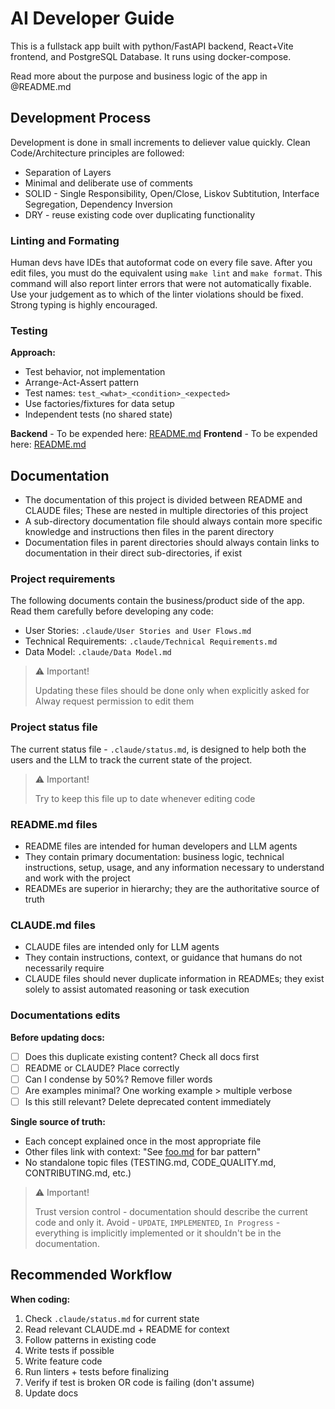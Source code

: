 # AI Developer Guide
This is a fullstack app built with python/FastAPI backend, React+Vite frontend, and PostgreSQL Database.
It runs using docker-compose.

Read more about the purpose and business logic of the app in @README.md

## Development Process
Development is done in small increments to deliever value quickly.
Clean Code/Architecture principles are followed:
- Separation of Layers
- Minimal and deliberate use of comments
- SOLID - Single Responsibility, Open/Close, Liskov Subtitution, Interface Segregation, Dependency Inversion
- DRY - reuse existing code over duplicating functionality

### Linting and Formating
Human devs have IDEs that autoformat code on every file save. After you edit files, you must do the equivalent using `make lint` and `make format`.
This command will also report linter errors that were not automatically fixable. Use your judgement as to which of the linter violations should be fixed.
Strong typing is highly encouraged.

### Testing
**Approach:**
- Test behavior, not implementation
- Arrange-Act-Assert pattern
- Test names: `test_<what>_<condition>_<expected>`
- Use factories/fixtures for data setup
- Independent tests (no shared state)

**Backend** - To be expended here: [README.md](/backend/tests/README.md)
**Frontend** - To be expended here: [README.md](/frontend/tests/README.md)

## Documentation
- The documentation of this project is divided between README and CLAUDE files; These are nested in multiple directories of this project
- A sub-directory documentation file should always contain more specific knowledge and instructions then files in the parent directory
- Documentation files in parent directories should always contain links to documentation in their direct sub-directories, if exist

### Project requirements
The following documents contain the business/product side of the app.
Read them carefully before developing any code:
- User Stories: `.claude/User Stories and User Flows.md`
- Technical Requirements: `.claude/Technical Requirements.md`
- Data Model: `.claude/Data Model.md`

> ⚠️ Important!
>
> Updating these files should be done only when explicitly asked for
> Alway request permission to edit them

### Project status file
The current status file - `.claude/status.md`, is designed to help both the users and the LLM to track the current state of the project.

> ⚠️ Important!
>
> Try to keep this file up to date whenever editing code

### README.md files
- README files are intended for human developers and LLM agents
- They contain primary documentation: business logic, technical instructions, setup, usage, and any information necessary to understand and work with the project
- READMEs are superior in hierarchy; they are the authoritative source of truth

### CLAUDE.md files
- CLAUDE files are intended only for LLM agents
- They contain instructions, context, or guidance that humans do not necessarily require
- CLAUDE files should never duplicate information in READMEs; they exist solely to assist automated reasoning or task execution

### Documentations edits
**Before updating docs:**
- [ ] Does this duplicate existing content? Check all docs first
- [ ] README or CLAUDE? Place correctly
- [ ] Can I condense by 50%? Remove filler words
- [ ] Are examples minimal? One working example > multiple verbose
- [ ] Is this still relevant? Delete deprecated content immediately

**Single source of truth:**
- Each concept explained once in the most appropriate file
- Other files link with context: "See [foo.md](foo.md) for bar pattern"
- No standalone topic files (TESTING.md, CODE_QUALITY.md, CONTRIBUTING.md, etc.)

> ⚠️ Important!
>
> Trust version control - documentation should describe the current code and only it.
> Avoid - `UPDATE`, `IMPLEMENTED`, `In Progress` - everything is implicitly implemented or it shouldn't be in the documentation.

## Recommended Workflow

**When coding:**
1. Check `.claude/status.md` for current state
2. Read relevant CLAUDE.md + README for context
3. Follow patterns in existing code
4. Write tests if possible
5. Write feature code
6. Run linters + tests before finalizing
7. Verify if test is broken OR code is failing (don't assume)
7. Update docs
